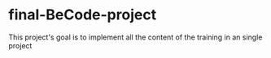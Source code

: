# final-BeCode-project
This project's goal is to implement all the content of the training in an single project

